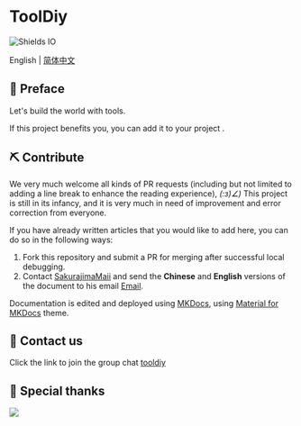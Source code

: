 # ToolDiy

![Shields IO](https://img.shields.io/badge/ToolDiy-Let's%20build%20the%20world%20with%20tools-%23eb4d4b)

English | [简体中文](https://github.com/cargo-youth/ToolDiy/blob/main/README_CN.md)

## 🤔 Preface

Let's build the world with tools.

If this project benefits you, you can add it to your project .

## ⛏ Contribute

We very much welcome all kinds of PR requests (including but not limited to adding a line break to enhance the reading experience), _(:з)∠)_ This project is still in its infancy, and it is very much in need of improvement and error correction from everyone.

If you have already written articles that you would like to add here, you can do so in the following ways:

1. Fork this repository and submit a PR for merging after successful local debugging.
2. Contact [SakurajimaMaii](https://github.com/SakurajimaMaii) and send the **Chinese** and **English** versions of the document to his email <a href="mailto:guihy2019@gmail.com ">Email</a>.

Documentation is edited and deployed using [MKDocs](https://www.mkdocs.org/), using [Material for MKDocs](https://squidfunk.github.io/mkdocs-material/) theme.

## 🤳 Contact us

Click the link to join the group chat [tooldiy](https://jq.qq.com/?_wv=1027&k=QCT1smVY)

## 💫 Special thanks

<!--  support by https://contrib.rocks -->
<a href="https://github.com/cargo-youth/ToolDiy/graphs/contributors">
  <img src="https://contrib.rocks/image?repo=cargo-youth/ToolDiy" />
</a>

